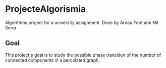 # ProjecteAlgorismia
Algorithms project for a university assignment.
Done by Arnau Font and Nil Serra

## Goal

This project's goal is to study the possible phase transition of the number of connected components in a percolated graph.
